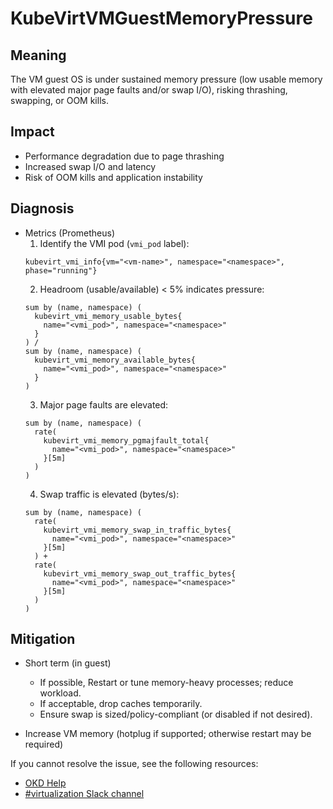 # KubeVirtVMGuestMemoryPressure

## Meaning
The VM guest OS is under sustained memory pressure (low usable memory
with elevated major page faults and/or swap I/O), risking thrashing,
swapping, or OOM kills.

## Impact
- Performance degradation due to page thrashing
- Increased swap I/O and latency
- Risk of OOM kills and application instability

## Diagnosis
- Metrics (Prometheus)
  1) Identify the VMI pod (`vmi_pod` label):
  ```promql
  kubevirt_vmi_info{vm="<vm-name>", namespace="<namespace>",
  phase="running"}
  ```
  2) Headroom (usable/available) < 5% indicates pressure:
  ```promql
  sum by (name, namespace) (
    kubevirt_vmi_memory_usable_bytes{
      name="<vmi_pod>", namespace="<namespace>"
    }
  ) /
  sum by (name, namespace) (
    kubevirt_vmi_memory_available_bytes{
      name="<vmi_pod>", namespace="<namespace>"
    }
  )
  ```
  3) Major page faults are elevated:
  ```promql
  sum by (name, namespace) (
    rate(
      kubevirt_vmi_memory_pgmajfault_total{
        name="<vmi_pod>", namespace="<namespace>"
      }[5m]
    )
  )
  ```
  4) Swap traffic is elevated (bytes/s):
  ```promql
  sum by (name, namespace) (
    rate(
      kubevirt_vmi_memory_swap_in_traffic_bytes{
        name="<vmi_pod>", namespace="<namespace>"
      }[5m]
    ) +
    rate(
      kubevirt_vmi_memory_swap_out_traffic_bytes{
        name="<vmi_pod>", namespace="<namespace>"
      }[5m]
    )
  )
  ```

## Mitigation
- Short term (in guest)
  - If possible, Restart or tune memory-heavy processes; reduce workload.
  - If acceptable, drop caches temporarily.
  - Ensure swap is sized/policy-compliant (or disabled if not desired).

- Increase VM memory (hotplug if supported; otherwise restart may be required)

<!--DS: If you cannot resolve the issue, log in to the
link:https://access.redhat.com[Customer Portal] and open a support case,
attaching the artifacts gathered during the diagnosis procedure.-->
<!--USstart-->
If you cannot resolve the issue, see the following resources:

- [OKD Help](https://okd.io/docs/community/help/)
- [#virtualization Slack channel](https://kubernetes.slack.com/channels/virtualization)
<!--USend-->
